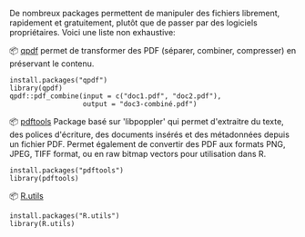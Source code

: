 De nombreux packages permettent de manipuler des fichiers librement, rapidement et gratuitement, plutôt que de passer par des logiciels propriétaires. 
Voici une liste non exhaustive:

📦 [qpdf](https://cran.r-project.org/web/packages/qpdf/index.html) permet de transformer des PDF (séparer, combiner, compresser) en préservant le contenu.
```{r}
install.packages("qpdf")
library(qpdf)
qpdf::pdf_combine(input = c("doc1.pdf", "doc2.pdf"),
                  output = "doc3-combiné.pdf")
```

📦 [pdftools](https://cran.r-project.org/web/packages/pdftools/index.html)
Package basé sur 'libpoppler' qui permet d'extraitre du texte, des polices d'écriture, des documents insérés et des métadonnées depuis un fichier PDF. 
Permet également de convertir des PDF aux formats PNG, JPEG, TIFF format, ou en raw bitmap vectors pour utilisation dans R.
```{r}
install.packages("pdftools")
library(pdftools)
```

📦 [R.utils](https://cran.r-project.org/web/packages/R.utils/index.html)
```{r}
install.packages("R.utils")
library(R.utils)
```
